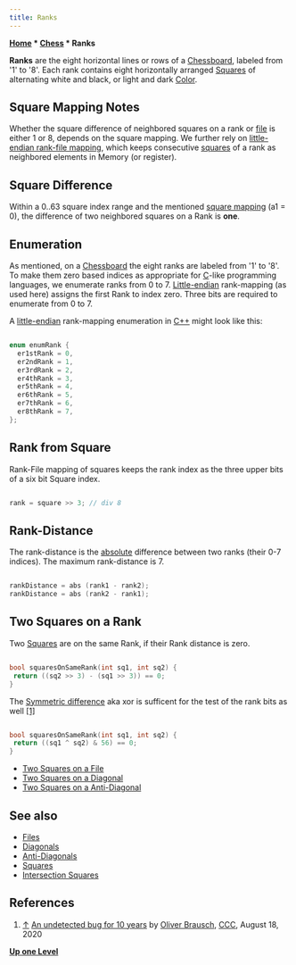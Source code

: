 ```yaml
---
title: Ranks
---
```

**[Home](Home "Home") \* [Chess](Chess "Chess") \* Ranks**


**Ranks** are the eight horizontal lines or rows of a [Chessboard](Chessboard "Chessboard"), labeled from '1' to '8'. Each rank contains eight horizontally arranged [Squares](Squares "Squares") of alternating white and black, or light and dark [Color](Color "Color"). 



## Square Mapping Notes


Whether the square difference of neighbored squares on a rank or [file](Files "Files") is either 1 or 8, depends on the square mapping. We further rely on [little-endian rank-file mapping](Square_Mapping_Considerations#LittleEndianRankFileMapping "Square Mapping Considerations"), which keeps consecutive [squares](Squares "Squares") of a rank as neighbored elements in Memory (or register).



## Square Difference


Within a 0..63 square index range and the mentioned [square mapping](Square_Mapping_Considerations#LittleEndianRankFileMapping "Square Mapping Considerations") (a1 = 0), the difference of two neighbored squares on a Rank is **one**.



## Enumeration


As mentioned, on a [Chessboard](Chessboard "Chessboard") the eight ranks are labeled from '1' to '8'. To make them zero based indices as appropriate for [C](C "C")-like programming languages, we enumerate ranks from 0 to 7. [Little-endian](Little-endian "Little-endian") rank-mapping (as used here) assigns the first Rank to index zero. Three bits are required to enumerate from 0 to 7.


A [little-endian](Little-endian "Little-endian") rank-mapping enumeration in [C++](Cpp "Cpp") might look like this: 




```C++

enum enumRank {
  er1stRank = 0,
  er2ndRank = 1,
  er3rdRank = 2,
  er4thRank = 3,
  er5thRank = 4,
  er6thRank = 5,
  er7thRank = 6,
  er8thRank = 7,
};

```

## Rank from Square


Rank-File mapping of squares keeps the rank index as the three upper bits of a six bit Square index.




```C++

rank = square >> 3; // div 8

```





## Rank-Distance


The rank-distance is the [absolute](Avoiding_Branches#Abs "Avoiding Branches") difference between two ranks (their 0-7 indices). The maximum rank-distance is 7.




```C++

rankDistance = abs (rank1 - rank2);
rankDistance = abs (rank2 - rank1);

```





## Two Squares on a Rank


Two [Squares](Squares "Squares") are on the same Rank, if their Rank distance is zero. 




```C++

bool squaresOnSameRank(int sq1, int sq2) {
 return ((sq2 >> 3) - (sq1 >> 3)) == 0;
}

```

The [Symmetric difference](https://en.wikipedia.org/wiki/Symmetric_difference) aka xor is sufficent for the test of the rank bits as well <a id="cite-note-1" href="#cite-ref-1">[1]</a>




```C++

bool squaresOnSameRank(int sq1, int sq2) {
 return ((sq1 ^ sq2) & 56) == 0;
}

```

* [Two Squares on a File](Files#TwoSquares "Files")
* [Two Squares on a Diagonal](Diagonals#TwoSquares "Diagonals")
* [Two Squares on a Anti-Diagonal](Anti-Diagonals#TwoSquares "Anti-Diagonals")


## See also


* [Files](Files "Files")
* [Diagonals](Diagonals "Diagonals")
* [Anti-Diagonals](Anti-Diagonals "Anti-Diagonals")
* [Squares](Squares "Squares")
* [Intersection Squares](Intersection_Squares "Intersection Squares")


## References


1. <a id="cite-ref-1" href="#cite-note-1">↑</a> [An undetected bug for 10 years](http://talkchess.com/forum3/viewtopic.php?f=7&t=74821) by [Oliver Brausch](Oliver_Brausch "Oliver Brausch"), [CCC](CCC "CCC"), August 18, 2020

**[Up one Level](Chess "Chess")**







 

